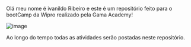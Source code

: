 Olá meu nome é ivanildo Ribeiro e este é um repositório feito para o bootCamp da Wipro realizado pela Gama Academy!

![image](https://user-images.githubusercontent.com/75269330/162482582-f3dafb6c-23ba-450d-8d8f-24b84ff1cff2.png)

Ao longo do tempo todas as atividades serão postadas neste repositório.
